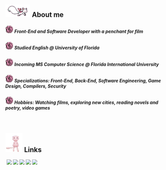 ## <img height="40" src="https://github.com/Noodulz/Noodulz/blob/master/assets/kyubey.gif"/> About me

##### <img height="25" src="https://github.com/Noodulz/Noodulz/blob/master/assets/rose.png"/> Front-End and Software Developer with a penchant for film

##### <img height="25" src="https://github.com/Noodulz/Noodulz/blob/master/assets/rose.png"/> Studied English @ University of Florida

##### <img height="25" src="https://github.com/Noodulz/Noodulz/blob/master/assets/rose.png"/> Incoming MS Computer Science @ Florida International University

##### <img height="25" src="https://github.com/Noodulz/Noodulz/blob/master/assets/rose.png"/> Specializations: Front-End, Back-End, Software Engineering, Game Design, Compilers, Security

##### <img height="25" src="https://github.com/Noodulz/Noodulz/blob/master/assets/rose.png"/> Hobbies: Watching films, exploring new cities, reading novels and poetry, video games

</br>

## <img height="60" src="https://github.com/Noodulz/Noodulz/blob/master/assets/mew.gif"/> Links
<a href="https://jdzng-resume.tiiny.site/" rel="nofollow"><img src="https://camo.githubusercontent.com/d9a2646bbda906f71c96f04b6d503b0ba3ef0d129a2769c812a49e8a3220633e/68747470733a2f2f696d672e736869656c64732e696f2f62616467652f2d726573756d652d3333324234303f7374796c653d666c61742d737175617265" alt="" data-canonical-src="https://img.shields.io/badge/-resume-332B40?style=flat-square" style="height:29px;"></a>
<a href="https://bitbucket.org/kareUdon/workspace/repositories"><img src="https://img.shields.io/badge/Bitbucket-0747a6?style=for-the-badge&logo=bitbucket&logoColor=white"></img></a>
<a href="https://linkedin.com/in/jdzng04"><img src="https://img.shields.io/badge/LinkedIn-0077B5?style=for-the-badge&logo=linkedin&logoColor=white"></img></a>
<a href="mailto:jocelyndzuong04@gmail.com"><img src="https://img.shields.io/badge/Gmail-D14836?style=for-the-badge&logo=gmail&logoColor=white"/></a>
<a href="https://www.goodreads.com/user/show/56836919-noodles"><img src="https://img.shields.io/badge/Goodreads-372213?style=for-the-badge&logo=goodreads&logoColor=white"></img></a>
<a href="https://leetcode.com/Noodulz/"><img src="https://img.shields.io/badge/-LeetCode-FFA116?style=for-the-badge&logo=LeetCode&logoColor=black"></img></a>


